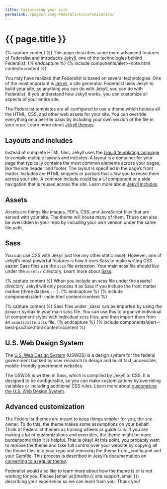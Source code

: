 ```yaml
---
title: Customizing your site
permalink: /pages/using-federalist/customization/
---
```

# {{ page.title }}

{% capture content %}
This page describes some more advanced features of Federalist and introduces
[Jekyll](https://jekyllrb.com/), one of the technologies behind Federalist.
{% endcapture %}
{% include components/alert--note.html content=content %}

You may have realized that Federalist is based on several technologies. One of
the most important is [Jekyll](https://jekyllrb.com/), a site generator.
Federalist uses Jekyll to build your site, so anything you can do with Jekyll,
you can do with Federalist.  If you understand how Jekyll works, you can
customize all aspects of your entire site.

The Federalist templates are all configured to use a theme which houses all the
HTML, CSS, and other web assets for your site. You can override everything on
a per-file basis by including your own version of the file in your repo. Learn
more about [Jekyll themes](https://jekyllrb.com/docs/themes/).


## Layouts and includes

Instead of complete HTML files, Jekyll uses the [Liquid templating
language](https://jekyllrb.com/docs/templates/) to compile multiple layouts and
includes. A layout is a container for your page that typically contains the most
common elements across your pages, like the site header and footer. The layout
is specified in the page’s front matter. Includes are HTML snippets or partials
that allow you to reuse them across your site. A common include could be a UI
component or a side navigation that is reused across the site. Learn more about
[Jekyll includes](https://jekyllrb.com/docs/includes/).


## Assets

Assets are things like images, PDFs, CSS, and JavaScript files that are served
with your site. The theme will house many of them. These can also be overridden
in your repo by including your own version under the same file path.


## Sass

You can use CSS with Jekyll just like any other static asset. However, one of
Jekyll’s most powerful features is how it uses Sass to make writing CSS easier.
Sass files use the `scss` file extension. Your main scss file should live under
the `assets/` directory. Learn more about [Sass](https://sass-lang.com/).

{% capture content %}
When you include an scss file under the assets/ directory, Jekyll will only
process it as Sass if you include the front matter marker (three dashes `---`).
{% endcapture %}
{% include components/alert--note.html content=content %}

{% capture content %}
Sass files under \_sass/ can be imported by using the `@import` syntax in your
main scss file. You can use this to organize individual UI component styles with
individual scss files, and then import them from an `assets/site.scss` file.
{% endcapture %}
{% include components/alert--best-practice.html content=content %}


## U.S. Web Design System

The [U.S. Web Design System](https://designsystem.digital.gov/) (USWDS) is
a design system for the federal government backed by user research to design and
build fast, accessible, mobile-friendly government websites.

The USWDS is written in Sass, which is compiled by Jekyll to CSS. It is designed
to be configurable, so you can make customizations by overriding variables or
including additional CSS rules. Learn more about [customizing the U.S. Web
Design System](https://designsystem.digital.gov/getting-started/developers/#customization-and-theming).


## Advanced customization

The Federalist themes are meant to keep things simpler for you, the site owner.
To do this, the theme makes some assumptions on your behalf. Think of Federalist
themes as training wheels or guide rails. If you are making a lot of
customizations and overrides, the theme might be more burdensome than it is
helpful. That is okay! At this point, you probably want to remove the theme and
take full control over your website by copying all the theme files into your
repo and removing the theme from \_config.yml and your Gemfile. This process is
described in Jekyll’s documentation on [converting to a regular theme](https://jekyllrb.com/docs/themes/#converting-gem-based-themes-to-regular-themes).

Federalist would also like to learn more about how the theme is or is not
working for you. Please [email us](mailto:{{ site.support_email }}) describing
your experience so we can learn from you. Thank you!
